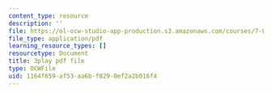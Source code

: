 ```yaml
---
content_type: resource
description: ''
file: https://ol-ocw-studio-app-production.s3.amazonaws.com/courses/7-01sc-fundamentals-of-biology-fall-2011/1164f659af53aa6bf0290ef2a2b016f4_nCBTC3-xsLM.pdf
file_type: application/pdf
learning_resource_types: []
resourcetype: Document
title: 3play pdf file
type: OCWFile
uid: 1164f659-af53-aa6b-f029-0ef2a2b016f4
---
```

